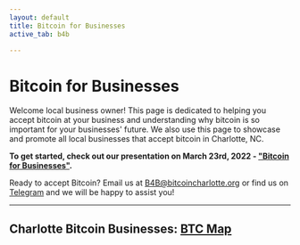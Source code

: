 ```yaml
---
layout: default
title: Bitcoin for Businesses
active_tab: b4b

---
```

# Bitcoin for Businesses

Welcome local business owner! This page is dedicated to helping you accept bitcoin at your business and understanding why bitcoin is so important for your businesses' future. We also use this page to showcase and promote all local businesses that accept bitcoin in Charlotte, NC. 

**To get started, check out our presentation on March 23rd, 2022 - ["Bitcoin for Businesses"](/event-2022-03-23).**

Ready to accept Bitcoin? Email us at [B4B@bitcoincharlotte.org](mailto:B4B@bitcoincharlotte.org) or find us on [Telegram](https://t.me/joinchat/GRK-_ZZ8Qz7U34nB) and we will be happy to assist you! 

---

## Charlotte Bitcoin Businesses: [BTC Map](https://btcmap.org/community/bitcoin-charlotte)

<!-- ###Delgados Fuego 
  - Hodls Bitcoin
  - Bitcoin Only
  - [website](https://delgadosfuego.com/)
  - [instagram](https://www.instagram.com/delgadosfuego/)

###Southern Strain
  - Hodls Bitcoin
  - Bitcoin Only
  - [website](https://www.southernstrainbrewing.com/plazamidwood)
  - [instagram](https://www.instagram.com/southernstrain_plazamidwood/) 

###Steak 'n Hoagie Shop
  - [location](https://maps.google.com/?q=4390+Potter+Rd,+Matthews,+NC+28104)


Top of List Criteria
- Hodls Bitcoin - Holds bitcoin on balance sheet, does not sell it all for USD.
- Bitcoin Only - Does not accept altcoins.
- Runs a Node - Runs a bitcoin node and private bitcoin payserver in house.

 -->
